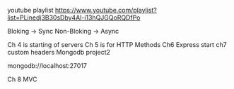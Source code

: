 youtube playlist
https://www.youtube.com/playlist?list=PLinedj3B30sDby4Al-i13hQJGQoRQDfPo

Bloking -> Sync
Non-Bloking -> Async

Ch 4 is starting of servers
Ch 5 is for HTTP Methods
Ch6 Express start
ch7 custom headers
Mongodb project2

mongodb://localhost:27017

Ch 8 MVC